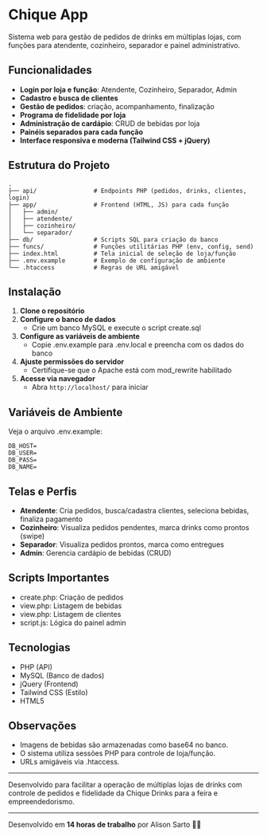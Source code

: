 # Chique App

Sistema web para gestão de pedidos de drinks em múltiplas lojas, com funções para atendente, cozinheiro, separador e painel administrativo.

## Funcionalidades

- **Login por loja e função**: Atendente, Cozinheiro, Separador, Admin
- **Cadastro e busca de clientes**
- **Gestão de pedidos**: criação, acompanhamento, finalização
- **Programa de fidelidade por loja**
- **Administração de cardápio**: CRUD de bebidas por loja
- **Painéis separados para cada função**
- **Interface responsiva e moderna (Tailwind CSS + jQuery)**

## Estrutura do Projeto

```
.
├── api/                # Endpoints PHP (pedidos, drinks, clientes, login)
├── app/                # Frontend (HTML, JS) para cada função
│   ├── admin/
│   ├── atendente/
│   ├── cozinheiro/
│   └── separador/
├── db/                 # Scripts SQL para criação do banco
├── funcs/              # Funções utilitárias PHP (env, config, send)
├── index.html          # Tela inicial de seleção de loja/função
├── .env.example        # Exemplo de configuração de ambiente
└── .htaccess           # Regras de URL amigável
```

## Instalação

1. **Clone o repositório**
2. **Configure o banco de dados**
   - Crie um banco MySQL e execute o script create.sql
3. **Configure as variáveis de ambiente**
   - Copie .env.example para .env.local e preencha com os dados do banco
4. **Ajuste permissões do servidor**
   - Certifique-se que o Apache está com mod_rewrite habilitado
5. **Acesse via navegador**
   - Abra `http://localhost/` para iniciar

## Variáveis de Ambiente

Veja o arquivo .env.example:

```
DB_HOST=
DB_USER=
DB_PASS=
DB_NAME=
```

## Telas e Perfis

- **Atendente**: Cria pedidos, busca/cadastra clientes, seleciona bebidas, finaliza pagamento
- **Cozinheiro**: Visualiza pedidos pendentes, marca drinks como prontos (swipe)
- **Separador**: Visualiza pedidos prontos, marca como entregues
- **Admin**: Gerencia cardápio de bebidas (CRUD)

## Scripts Importantes

- create.php: Criação de pedidos
- view.php: Listagem de bebidas
- view.php: Listagem de clientes
- script.js: Lógica do painel admin

## Tecnologias

- PHP (API)
- MySQL (Banco de dados)
- jQuery (Frontend)
- Tailwind CSS (Estilo)
- HTML5

## Observações

- Imagens de bebidas são armazenadas como base64 no banco.
- O sistema utiliza sessões PHP para controle de loja/função.
- URLs amigáveis via .htaccess.

---

Desenvolvido para facilitar a operação de múltiplas lojas de drinks com controle de pedidos e fidelidade da Chique Drinks para a feira e empreendedorismo.

---

Desenvolvido em **14 horas de trabalho** por Alison Sarto 👨‍💻
